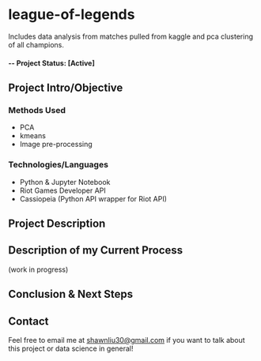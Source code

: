 # league-of-legends
Includes data analysis from matches pulled from kaggle and pca clustering of all champions.

#### -- Project Status: [Active]

## Project Intro/Objective

### Methods Used
* PCA
* kmeans
* Image pre-processing

### Technologies/Languages
* Python & Jupyter Notebook
* Riot Games Developer API
* Cassiopeia (Python API wrapper for Riot API)

## Project Description

## Description of my Current Process
(work in progress)

## Conclusion & Next Steps

## Contact
Feel free to email me at shawnliu30@gmail.com if you want to talk about this project or data science in general!
